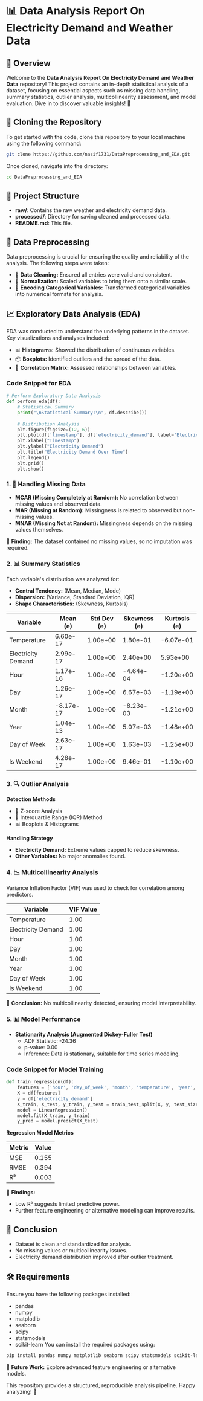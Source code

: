 # 📊 Data Analysis Report On Electricity Demand and Weather Data

## 🌟 Overview
Welcome to the **Data Analysis Report On Electricity Demand and Weather Data** repository! This project contains an in-depth statistical analysis of a dataset, focusing on essential aspects such as missing data handling, summary statistics, outlier analysis, multicollinearity assessment, and model evaluation. Dive in to discover valuable insights! 🚀

## 🔄 Cloning the Repository
To get started with the code, clone this repository to your local machine using the following command:

```bash
git clone https://github.com/nasif1731/DataPreprocessing_and_EDA.git
```

Once cloned, navigate into the directory:

```bash
cd DataPreprocessing_and_EDA
```

## 📂 Project Structure
- **raw/**: Contains the raw weather and electricity demand data.
- **processed/**: Directory for saving cleaned and processed data.
- **README.md**: This file.

## 🧹 Data Preprocessing
Data preprocessing is crucial for ensuring the quality and reliability of the analysis. The following steps were taken:

- 🧼 **Data Cleaning:** Ensured all entries were valid and consistent.
- 📏 **Normalization:** Scaled variables to bring them onto a similar scale.
- 🔢 **Encoding Categorical Variables:** Transformed categorical variables into numerical formats for analysis.

## 📈 Exploratory Data Analysis (EDA)
EDA was conducted to understand the underlying patterns in the dataset. Key visualizations and analyses included:

- 📊 **Histograms:** Showed the distribution of continuous variables.
- 📦 **Boxplots:** Identified outliers and the spread of the data.
- 🔗 **Correlation Matrix:** Assessed relationships between variables.

### Code Snippet for EDA
```python
# Perform Exploratory Data Analysis
def perform_eda(df):
    # Statistical Summary
    print("\nStatistical Summary:\n", df.describe())
    
    # Distribution Analysis
    plt.figure(figsize=(12, 6))
    plt.plot(df['timestamp'], df['electricity_demand'], label='Electricity Demand', color='b')
    plt.xlabel("Timestamp")
    plt.ylabel("Electricity Demand")
    plt.title("Electricity Demand Over Time")
    plt.legend()
    plt.grid()
    plt.show()
```

### 1. 🚫 Handling Missing Data
- **MCAR (Missing Completely at Random):** No correlation between missing values and observed data.
- **MAR (Missing at Random):** Missingness is related to observed but non-missing values.
- **MNAR (Missing Not at Random):** Missingness depends on the missing values themselves.

📝 **Finding:** The dataset contained no missing values, so no imputation was required.

### 2. 📊 Summary Statistics
Each variable's distribution was analyzed for:

- **Central Tendency:** (Mean, Median, Mode)
- **Dispersion:** (Variance, Standard Deviation, IQR)
- **Shape Characteristics:** (Skewness, Kurtosis)

| Variable           | Mean (e)   | Std Dev (e) | Skewness (e) | Kurtosis (e) |
|--------------------|------------|-------------|---------------|---------------|
| Temperature        | 6.60e-17   | 1.00e+00    | 1.80e-01      | -6.07e-01     |
| Electricity Demand  | 2.99e-17   | 1.00e+00    | 2.40e+00      | 5.93e+00      |
| Hour               | 1.17e-16   | 1.00e+00    | -4.64e-04     | -1.20e+00     |
| Day                | 1.26e-17   | 1.00e+00    | 6.67e-03      | -1.19e+00     |
| Month              | -8.17e-17  | 1.00e+00    | -8.23e-03     | -1.21e+00     |
| Year               | 1.04e-13   | 1.00e+00    | 5.07e-03      | -1.48e+00     |
| Day of Week        | 2.63e-17   | 1.00e+00    | 1.63e-03      | -1.25e+00     |
| Is Weekend         | 4.28e-17   | 1.00e+00    | 9.46e-01      | -1.10e+00     |

### 3. 🔍 Outlier Analysis
**Detection Methods**
- 🔢 Z-score Analysis
- 📏 Interquartile Range (IQR) Method
- 📊 Boxplots & Histograms

**Handling Strategy**
- **Electricity Demand:** Extreme values capped to reduce skewness.
- **Other Variables:** No major anomalies found.

### 4. 📉 Multicollinearity Analysis
Variance Inflation Factor (VIF) was used to check for correlation among predictors.

| Variable           | VIF Value |
|--------------------|-----------|
| Temperature        | 1.00      |
| Electricity Demand  | 1.00      |
| Hour               | 1.00      |
| Day                | 1.00      |
| Month              | 1.00      |
| Year               | 1.00      |
| Day of Week        | 1.00      |
| Is Weekend         | 1.00      |

📝 **Conclusion:** No multicollinearity detected, ensuring model interpretability.

### 5. 📊 Model Performance
- **Stationarity Analysis (Augmented Dickey-Fuller Test)**
  - ADF Statistic: -24.36
  - p-value: 0.00
  - Inference: Data is stationary, suitable for time series modeling.

### Code Snippet for Model Training
```python
def train_regression(df):
    features = ['hour', 'day_of_week', 'month', 'temperature', 'year', 'is_weekend']
    X = df[features]
    y = df['electricity_demand']
    X_train, X_test, y_train, y_test = train_test_split(X, y, test_size=0.2, random_state=42)
    model = LinearRegression()
    model.fit(X_train, y_train)
    y_pred = model.predict(X_test)
```

**Regression Model Metrics**

| Metric | Value  |
|--------|--------|
| MSE    | 0.155  |
| RMSE   | 0.394  |
| R²     | 0.003  |

📝 **Findings:**
- Low R² suggests limited predictive power.
- Further feature engineering or alternative modeling can improve results.

## 🚀 Conclusion
- Dataset is clean and standardized for analysis.
- No missing values or multicollinearity issues.
- Electricity demand distribution improved after outlier treatment.

## 🛠️ Requirements
Ensure you have the following packages installed:
- pandas
- numpy
- matplotlib
- seaborn
- scipy
- statsmodels
- scikit-learn
You can install the required packages using:
```bash
pip install pandas numpy matplotlib seaborn scipy statsmodels scikit-learn
```

🔮 **Future Work:** Explore advanced feature engineering or alternative models.

This repository provides a structured, reproducible analysis pipeline. Happy analyzing! 🎉
